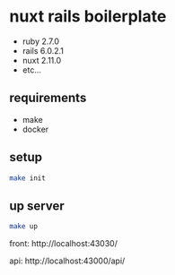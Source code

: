 # nuxt rails boilerplate

* ruby 2.7.0
* rails 6.0.2.1
* nuxt 2.11.0
* etc...

## requirements

* make
* docker

## setup

```sh
make init
```

## up server

```sh
make up
```

front: http://localhost:43030/

api: http://localhost:43000/api/
